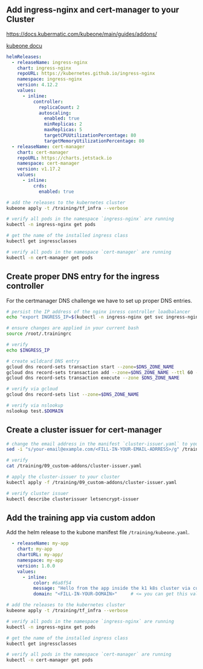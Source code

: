 
## Add ingress-nginx and cert-manager to your Cluster

<https://docs.kubermatic.com/kubeone/main/guides/addons/>

[kubeone docu](https://docs.kubermatic.com/kubeone/main/guides/helm-integration/)

```yaml
helmReleases:
  - releaseName: ingress-nginx
    chart: ingress-nginx
    repoURL: https://kubernetes.github.io/ingress-nginx
    namespace: ingress-nginx
    version: 4.12.2
    values:
      - inline:
          controller:
            replicaCount: 2
            autoscaling:
              enabled: true
              minReplicas: 2
              maxReplicas: 5
              targetCPUUtilizationPercentage: 80
              targetMemoryUtilizationPercentage: 80
  - releaseName: cert-manager
    chart: cert-manager
    repoURL: https://charts.jetstack.io
    namespace: cert-manager
    version: v1.17.2
    values:
      - inline:
          crds:
            enabled: true
```

```bash
# add the releases to the kubernetes cluster
kubeone apply -t /training/tf_infra --verbose

# verify all pods in the namespace `ingress-nginx` are running
kubectl -n ingress-nginx get pods

# get the name of the installed ingress class
kubectl get ingressclasses

# verify all pods in the namespace `cert-manager` are running
kubectl -n cert-manager get pods
```

## Create proper DNS entry for the ingress controller

For the certmanager DNS challenge we have to set up proper DNS entries.

```bash
# persist the IP address of the nginx inress controller loadbalancer
echo "export INGRESS_IP=$(kubectl -n ingress-nginx get svc ingress-nginx-controller -o jsonpath='{.status.loadBalancer.ingress[0].ip}')" >> /root/.trainingrc

# ensure changes are applied in your current bash
source /root/.trainingrc

# verify
echo $INGRESS_IP

# create wildcard DNS entry
gcloud dns record-sets transaction start --zone=$DNS_ZONE_NAME
gcloud dns record-sets transaction add --zone=$DNS_ZONE_NAME --ttl 60 --name="*.$DOMAIN." --type A $INGRESS_IP
gcloud dns record-sets transaction execute --zone $DNS_ZONE_NAME

# verify via gcloud
gcloud dns record-sets list --zone=$DNS_ZONE_NAME

# verify via nslookup
nslookup test.$DOMAIN
```

## Create a cluster issuer for cert-manager

```bash
# change the email address in the manifest `cluster-issuer.yaml` to your email address
sed -i "s/your-email@example.com/<FILL-IN-YOUR-EMAIL-ADRRESS>/g" /training/09_custom-addons/cluster-issuer.yaml

# verify
cat /training/09_custom-addons/cluster-issuer.yaml

# apply the cluster-issuer to your cluster
kubectl apply -f /training/09_custom-addons/cluster-issuer.yaml

# verify cluster issuer
kubectl describe clusterissuer letsencrypt-issuer
```

## Add the training app via custom addon

Add the helm release to the kubone manifest file `/training/kubeone.yaml`.

```yaml
  - releaseName: my-app
    chart: my-app
    chartURL: my-app/
    namespace: my-app
    version: 1.0.0
    values:
      - inline:
          color: #6a8f54
          message: "Hello from the app inside the k1 k8s cluster via custom addon"
          domain: "<FILL-IN-YOUR-DOMAIN>"     # <= you can get this value via `echo $DOMAIN`
```

```bash
# add the releases to the kubernetes cluster
kubeone apply -t /training/tf_infra --verbose

# verify all pods in the namespace `ingress-nginx` are running
kubectl -n ingress-nginx get pods

# get the name of the installed ingress class
kubectl get ingressclasses

# verify all pods in the namespace `cert-manager` are running
kubectl -n cert-manager get pods
```
